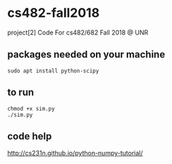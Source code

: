 # cs482-fall2018
project[2] Code For cs482/682 Fall 2018 @ UNR

## packages needed on your machine

```
sudo apt install python-scipy
```

## to run

```
chmod +x sim.py
./sim.py
```

## code help

http://cs231n.github.io/python-numpy-tutorial/
